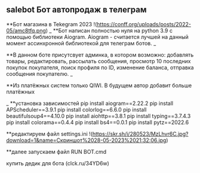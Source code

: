 ## salebot Бот автопродаж в телеграм
**Бот магазина в Tekegram 2023
!(https://conff.org/uploads/posts/2022-05/amc8tfq.png)
_
**Бот написан полностью нуля на python 3.9 с помощью библиотеки Aiogram. Aiogram - считается лучшей на данный момент ассинхронной библиотекой для телеграм ботов.
_

**В данном боте присутсвует админка, в котором возможно: добавлять товары, редактировать, рассылать сообщения, просмотр 10 последних покупок покупателя, поиск профиля по ID, изменение баланса, отправка сообщения покупателю.
_

**Из платёжных систем только QIWI. В будущем автор добавит больше платёжных

_
**установка зависимостей
pip install aiogram==2.22.2
pip install APScheduler==3.9.1
pip install colorlog==6.6.0
pip install beautifulsoup4==4.10.0
pip install aiohttp==3.8.1
pip install typing==3.7.4.3
pip install colorama==0.4.4
pip install bs4==0.0.1
pip install pytz==2022.6

**редактируем файл settings.ini
!(https://skr.sh/i/280523/MzLhvr6C.jpg?download=1&name=Скриншот%2028-05-2023%2021:32:06.jpg)

**далее запускаем файл RUN BOT.cmd

купить дедик для бота (clck.ru/34YD6w)
